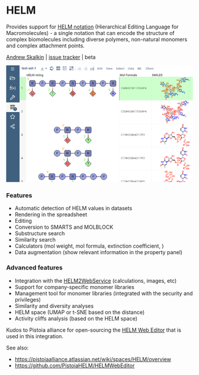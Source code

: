 # HELM

Provides support for [HELM notation](https://pistoiaalliance.atlassian.net/wiki/spaces/HELM/overview) 
(Hierarchical Editing Language for Macromolecules) -
a single notation that can encode the structure of complex biomolecules including diverse polymers, 
non-natural monomers and complex attachment points.

[Andrew Skalkin](https://github.com/skalkin) | 
[issue tracker](https://github.com/datagrok-ai/public/issues/700) | beta

![](images/helm-rendering.png)

### Features
* Automatic detection of HELM values in datasets
* Rendering in the spreadsheet
* Editing
* Conversion to SMARTS and MOLBLOCK
* Substructure search
* Similarity search
* Calculators (mol weight, mol formula, extinction coefficient, )
* Data augmentation (show relevant information in the property panel)

### Advanced features
* Integration with the [HELM2WebService](https://github.com/PistoiaHELM/HELM2WebService) (calculations, images, etc)
* Support for company-specific monomer libraries
* Management tool for monomer libraries (integrated with the security and privileges)
* Similarity and diversity analyses
* HELM space (UMAP or t-SNE based on the distance)
* Activity cliffs analysis (based on the HELM space)

Kudos to Pistoia alliance for open-sourcing the [HELM Web Editor](https://github.com/PistoiaHELM/HELMWebEditor) 
that is used in this integration. 

See also:
* https://pistoiaalliance.atlassian.net/wiki/spaces/HELM/overview
* https://github.com/PistoiaHELM/HELMWebEditor